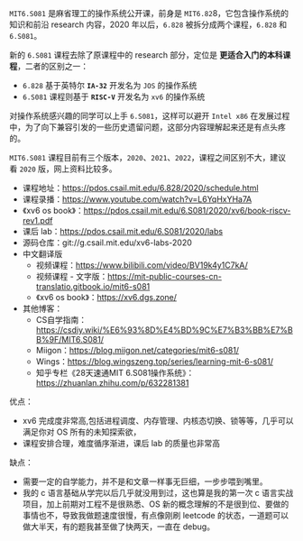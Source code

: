 
`MIT6.S081` 是麻省理工的操作系统公开课，前身是 `MIT6.82`8，它包含操作系统的知识和前沿 research 内容，2020 年以后，`6.828` 被拆分成两个课程，`6.828` 和 `6.S081`。

新的 `6.S081` 课程去除了原课程中的 research 部分，定位是 **更适合入门的本科课程**，二者的区别之一：

- `6.828` 基于英特尔 **`IA-32`** 开发名为 `JOS` 的操作系统
- `6.S081` 课程则基于 **`RISC-V`** 开发名为 `xv6` 的操作系统

对操作系统感兴趣的同学可以上手 `6.S081`，这样可以避开 `Intel x86` 在发展过程中，为了向下兼容引发的一些历史遗留问题，这部分内容理解起来还是有点头疼的。

`MIT6.S081` 课程目前有三个版本，`2020`、`2021`、`2022`，课程之间区别不大，建议看 `2020` 版，网上资料比较多。

- 课程地址：https://pdos.csail.mit.edu/6.828/2020/schedule.html
- 课程录播：https://www.youtube.com/watch?v=L6YqHxYHa7A
- 《xv6 os book》：https://pdos.csail.mit.edu/6.S081/2020/xv6/book-riscv-rev1.pdf
- 课后 lab：https://pdos.csail.mit.edu/6.S081/2020/labs
- 源码仓库：git://g.csail.mit.edu/xv6-labs-2020 
- 中文翻译版
  - 视频课程：https://www.bilibili.com/video/BV19k4y1C7kA/
  - 视频课程 - 文字版：https://mit-public-courses-cn-translatio.gitbook.io/mit6-s081
  - 《xv6 os book》：https://xv6.dgs.zone/
- 其他博客：
  - CS自学指南：https://csdiy.wiki/%E6%93%8D%E4%BD%9C%E7%B3%BB%E7%BB%9F/MIT6.S081/
  - Miigon：https://blog.miigon.net/categories/mit6-s081/
  - Wings：https://blog.wingszeng.top/series/learning-mit-6-s081/
  - 知乎专栏《28天速通MIT 6.S081操作系统》：https://zhuanlan.zhihu.com/p/632281381

优点：

- xv6 完成度非常高,包括进程调度、内存管理、内核态切换、锁等等，几乎可以满足你对 OS 所有的未知探索欲，
- 课程安排合理，难度循序渐进，课后 lab 的质量也非常高

缺点：

- 需要一定的自学能力，并不是和文章一样事无巨细，一步步喂到嘴里。
- 我的 c 语言基础从学完以后几乎就没用到过，这也算是我的第一次 c 语言实战项目，加上前期对工程不是很熟悉、OS 新的概念理解的不是很到位、要做的事情也不，导致我做题速度很慢，有点像刚刷 leetcode 的状态，一道题可以做大半天，有的题我甚至做了快两天，一直在 debug。